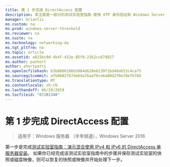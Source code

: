```yaml
---
title: 第 1 步完成 DirectAccess 配置
description: 本主题是一部分的测试实验室指南-使用 OTP 身份验证和 Windows Server 2016 的 RSA SecurID 演示 DirectAccess
manager: brianlic
ms.custom: na
ms.prod: windows-server-threshold
ms.reviewer: na
ms.suite: na
ms.technology: networking-da
ms.tgt_pltfrm: na
ms.topic: article
ms.assetid: a815bc0d-4b4f-432e-85f0-23b2cc67d827
ms.author: pashort
author: shortpatti
ms.openlocfilehash: b3b8806186b5084d628e6239f1bd40ab53c4ca75
ms.sourcegitcommit: afb0602767de64a76aaf9ce6a60d2f0e78efb78b
ms.translationtype: MT
ms.contentlocale: zh-CN
ms.lasthandoff: 06/20/2019
ms.locfileid: "67281348"
---
```

# <a name="step-1-complete-the-directaccess-configuration"></a>第 1 步完成 DirectAccess 配置

>适用于：Windows 服务器 （半年频道），Windows Server 2016

第一步是完成[测试实验室指南：演示混合使用 IPv4 和 IPv6 的 DirectAccess 单服务器安装](https://go.microsoft.com/fwlink/p/?LinkId=237004)。 如果你已经完成该测试实验室指南中的步骤并保存测试实验室的快照或磁盘映像，则可以恢复的快照或映像并开始处理下一步。  
  


